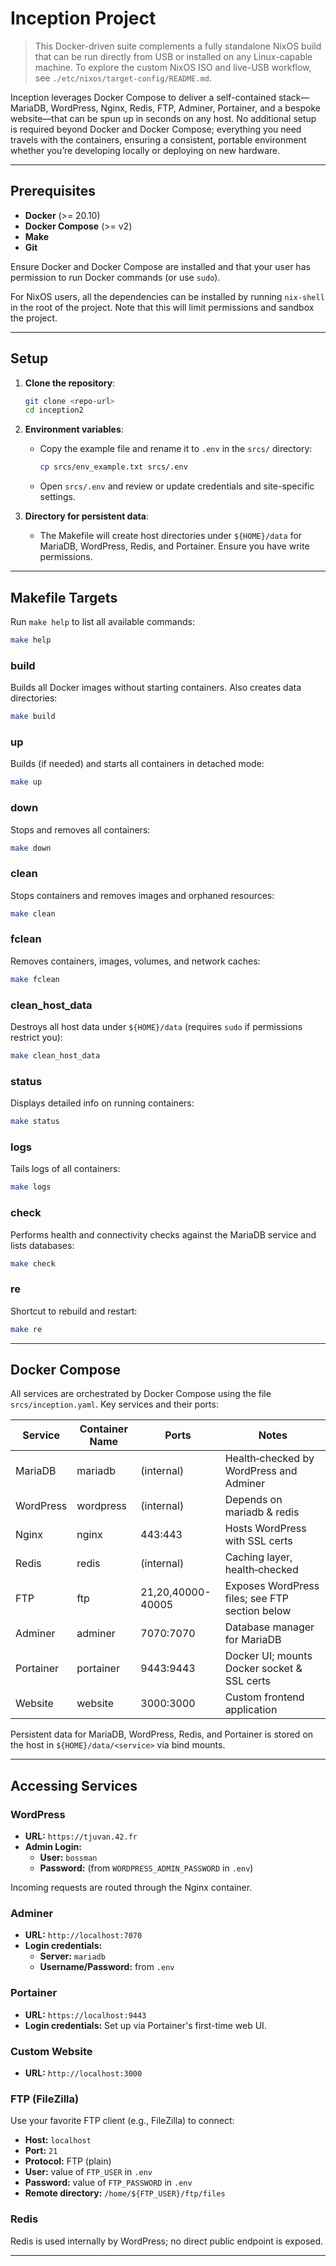 # Inception Project

> This Docker-driven suite complements a fully standalone NixOS build that can be run directly from USB or installed on any Linux-capable machine.
> To explore the custom NixOS ISO and live-USB workflow, see `./etc/nixos/target-config/README.md`.  

Inception leverages Docker Compose to deliver a self-contained stack—MariaDB, WordPress, Nginx, Redis, FTP, Adminer, Portainer, and a bespoke website—that can be spun up in seconds on any host. No additional setup is required beyond Docker and Docker Compose; everything you need travels with the containers, ensuring a consistent, portable environment whether you’re developing locally or deploying on new hardware.  


---

## Prerequisites

- **Docker** (>= 20.10)
- **Docker Compose** (>= v2)
- **Make**
- **Git**

Ensure Docker and Docker Compose are installed and that your user has permission to run Docker commands (or use `sudo`).

For NixOS users, all the dependencies can be installed by running `nix-shell` in the root of the project.
Note that this will limit permissions and sandbox the project.

---

## Setup

1. **Clone the repository**:

   ```bash
   git clone <repo-url>
   cd inception2
   ```

2. **Environment variables**:
   - Copy the example file and rename it to `.env` in the `srcs/` directory:

     ```bash
     cp srcs/env_example.txt srcs/.env
     ```

   - Open `srcs/.env` and review or update credentials and site-specific settings.

3. **Directory for persistent data**:
   - The Makefile will create host directories under `${HOME}/data` for MariaDB, WordPress, Redis, and Portainer. Ensure you have write permissions.

---

## Makefile Targets

Run `make help` to list all available commands:

```bash
make help
```

### build

Builds all Docker images without starting containers. Also creates data directories:

```bash
make build
```

### up

Builds (if needed) and starts all containers in detached mode:

```bash
make up
```

### down

Stops and removes all containers:

```bash
make down
```

### clean

Stops containers and removes images and orphaned resources:

```bash
make clean
```

### fclean

Removes containers, images, volumes, and network caches:

```bash
make fclean
```

### clean_host_data

Destroys all host data under `${HOME}/data` (requires `sudo` if permissions restrict you):

```bash
make clean_host_data
```

### status

Displays detailed info on running containers:

```bash
make status
```

### logs

Tails logs of all containers:

```bash
make logs
```

### check

Performs health and connectivity checks against the MariaDB service and lists databases:

```bash
make check
```

### re

Shortcut to rebuild and restart:

```bash
make re
```

---

## Docker Compose

All services are orchestrated by Docker Compose using the file `srcs/inception.yaml`. Key services and their ports:

| Service   | Container Name | Ports                             | Notes                                           |
|-----------|----------------|-----------------------------------|-------------------------------------------------|
| MariaDB   | mariadb        | (internal)                        | Health‑checked by WordPress and Adminer          |
| WordPress | wordpress      | (internal)                        | Depends on mariadb & redis                      |
| Nginx     | nginx          | 443:443                           | Hosts WordPress with SSL certs                  |
| Redis     | redis          | (internal)                        | Caching layer, health‑checked                   |
| FTP       | ftp            | 21,20,40000-40005                 | Exposes WordPress files; see FTP section below  |
| Adminer   | adminer        | 7070:7070                         | Database manager for MariaDB                    |
| Portainer | portainer      | 9443:9443                         | Docker UI; mounts Docker socket & SSL certs     |
| Website   | website        | 3000:3000                         | Custom frontend application                     |

Persistent data for MariaDB, WordPress, Redis, and Portainer is stored on the host in `${HOME}/data/<service>` via bind mounts.

---

## Accessing Services

### WordPress

- **URL:** `https://tjuvan.42.fr`
- **Admin Login:**
  - **User:** `bossman`
  - **Password:** (from `WORDPRESS_ADMIN_PASSWORD` in `.env`)

Incoming requests are routed through the Nginx container.

### Adminer

- **URL:** `http://localhost:7070`
- **Login credentials:**
  - **Server:** `mariadb`
  - **Username/Password:** from `.env`

### Portainer

- **URL:** `https://localhost:9443`
- **Login credentials:** Set up via Portainer's first-time web UI.

### Custom Website

- **URL:** `http://localhost:3000`

### FTP (FileZilla)

Use your favorite FTP client (e.g., FileZilla) to connect:

- **Host:** `localhost`
- **Port:** `21`
- **Protocol:** FTP (plain)
- **User:** value of `FTP_USER` in `.env`
- **Password:** value of `FTP_PASSWORD` in `.env`
- **Remote directory:** `/home/${FTP_USER}/ftp/files`

### Redis

Redis is used internally by WordPress; no direct public endpoint is exposed.

---

